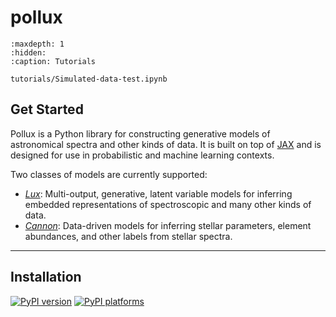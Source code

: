 # pollux

```{toctree}
:maxdepth: 1
:hidden:
:caption: Tutorials

tutorials/Simulated-data-test.ipynb
```

## Get Started

Pollux is a Python library for constructing generative models of astronomical spectra
and other kinds of data. It is built on top of [JAX][jax] and is designed for use in
probabilistic and machine learning contexts.

Two classes of models are currently supported:

- [_Lux_](https://arxiv.org/abs/2502.01745): Multi-output, generative, latent variable
  models for inferring embedded representations of spectroscopic and many other kinds of
  data.
- [_Cannon_](https://arxiv.org/abs/1501.07604): Data-driven models for inferring stellar
  parameters, element abundances, and other labels from stellar spectra.

---

## Installation

[![PyPI version][pypi-version]][pypi-link]
[![PyPI platforms][pypi-platforms]][pypi-link]

[jax]: https://jax.readthedocs.io/en/latest/
[pypi-link]: https://pypi.org/project/TODO/
[pypi-platforms]: https://img.shields.io/pypi/pyversions/TODO
[pypi-version]: https://img.shields.io/pypi/v/TODO

